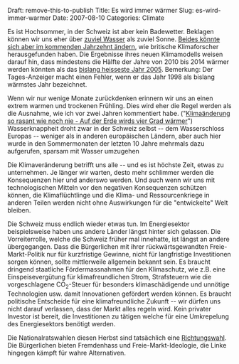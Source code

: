 Draft: remove-this-to-publish
Title: Es wird immer wärmer
Slug: es-wird-immer-warmer
Date: 2007-08-10
Categories: Climate

Es ist Hochsommer, in der Schweiz ist aber kein Badewetter. Beklagen können wir uns eher über [zuviel Wasser](http://www.tagi.ch/dyn/news/schweiz/779647.html) als zuviel Sonne. [Beides könnte sich aber im kommenden Jahrzehnt ändern](http://www.tagi.ch/dyn/news/vermischtes/779497.html), wie britische Klimaforscher herausgefunden haben. Die Ergebnisse ihres neuen Klimamodells weisen darauf hin, dass mindestens die Hälfte der Jahre von 2010 bis 2014 wärmer werden könnten als das [bislang heisseste Jahr 2005](https://406.ch/writing/2005-war-warmstes-jahr-seit-beginn-der-instrumentenmessungen/). Bemerkung: Der Tages-Anzeiger macht einen Fehler, wenn er das Jahr 1998 als bislang wärmstes Jahr bezeichnet.

Wenn wir nur wenige Monate zurückdenken erinnern wir uns an einen extrem warmen und trockenen Frühling. Dies wird eher die Regel werden als die Ausnahme, wie ich vor zwei Jahren kommentiert habe. ("[Klimaänderung so rasant wie noch nie - Auf der Erde wirds vier Grad wärmer](https://406.ch/writing/klimaanderung-so-rasant-wie-noch-nie/)") Wasserknappheit droht zwar in der Schweiz selbst -- dem Wasserschloss Europas -- weniger als in anderen europäischen Ländern, aber auch hier wurde in den Sommermonaten der letzten 10 Jahre mehrmals dazu aufgerufen, sparsam mit Wasser umzugehen

Die Klimaveränderung betrifft uns alle -- und es ist höchste Zeit, etwas zu unternehmen. Je länger wir warten, desto mehr schlimmer werden die Konsequenzen hier und anderswo werden. Und auch wenn wir uns mit technologischen Mitteln vor den negativen Konsequenzen schützen können, die Klimaflüchtlinge und die Klima- und Ressourcenkriege in anderen Teilen werden nicht ohne Auswirkungen für die "entwickelte" Welt bleiben.

Die Schweiz muss endlich wieder etwas tun. Im Energiesektor beispielsweise haben uns andere Länder längst hinter sich gelassen. Die Vorreiterrolle, welche die Schweiz früher mal innehatte, ist längst an andere übergegangen. Dass die Bürgerlichen mit ihrer rückwärtsgewandten Freie-Markt-Politik nur für kurzfristige Gewinne, nicht für langfristige Investitionen sorgen können, sollte mittlerweile allgemein bekannt sein. Es braucht dringend staatliche Fördermassnahmen für den Klimaschutz, wie z.B. eine Einspeisevergütung für klimafreundlichen Strom, Strafsteuern wie die vorgeschlagene CO<sub>2</sub>-Steuer für besonders klimaschädigende und unnötige Technologien usw. damit Innovationen gefördert werden können. Es braucht politische Entscheide für eine klimafreundliche Zukunft -- wir dürfen uns nicht darauf verlassen, dass der Markt alles regeln wird. Kein privater Investor ist bereit, die Investitionen zu tätigen welche für eine Umkrepelung des Energiesektors benötigt werden.

Die Nationalratswahlen diesen Herbst sind tatsächlich eine [Richtungswahl](http://www.ignoranz.ch/item/wahlkampf-zur-ideologischen-richtungswahl-hochstilisiert/). Die Bürgerlichen bieten Fremdenhass und Freie-Markt-Ideologie, die Linke hingegen kämpft für wahre Alternativen.
